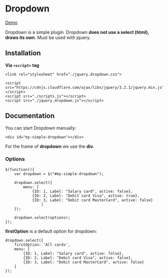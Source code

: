 # Dropdown

[Demo](https://javadoffuad.github.io/dropdown/)

Dropdown is a simple plugin. Dropdown **does not use a select (html), draws its own**.
Must be used with jquery.

## Installation

**Via `<script>` tag**
```
<link rel="stylesheet" href="./jquery.dropdown.css">

<script src="https://cdnjs.cloudflare.com/ajax/libs/jquery/3.2.1/jquery.min.js"></script>
<script src="./scripts.js"></script>
<script src="./jquery.dropdown.js"></script>
```

## Documentation

You can start Dropdown manually:
```
<div id="my-simple-dropdown"></div>
```
For the frame of **dropdown** we use the **div**.

### Options
```
$(function(){
	var dropdown = $("#my-simple-dropdown");

	dropdown.select({
		menu: [
			{ID: 1, Label: "Salary card", active: false},
			{ID: 2, Label: "Debit card Visa", active: true},
			{ID: 3, Label: "Debit card MasterCard", active: false}
               	]	
	});           

	dropdown.select(options);
});
```

**firstOption** is a default option for dropdown:
```
dropdown.select({
	firstOption: 'All cards',
	menu: [
		{ID: 1, Label: "Salary card", active: false},
		{ID: 2, Label: "Debit card Visa", active: false},
		{ID: 3, Label: "Debit card MasterCard", active: false}
	]	
});
```
